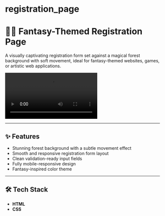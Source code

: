 # registration_page
# 🧚‍♂️ Fantasy-Themed Registration Page

A visually captivating registration form set against a magical forest background with soft movement, ideal for fantasy-themed websites, games, or artistic web applications.

![Preview](m.mp4)

---

## ✨ Features

- Stunning forest background with a subtle movement effect
- Smooth and responsive registration form layout
- Clean validation-ready input fields
- Fully mobile-responsive design
- Fantasy-inspired color theme

---

## 🛠️ Tech Stack

- **HTML**
- **CSS**

